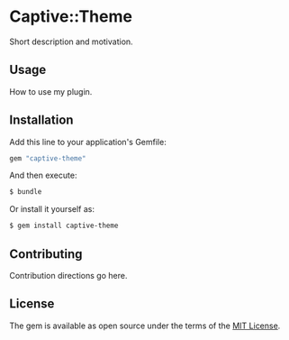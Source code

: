 # Captive::Theme
Short description and motivation.

## Usage
How to use my plugin.

## Installation
Add this line to your application's Gemfile:

```ruby
gem "captive-theme"
```

And then execute:
```bash
$ bundle
```

Or install it yourself as:
```bash
$ gem install captive-theme
```

## Contributing
Contribution directions go here.

## License
The gem is available as open source under the terms of the [MIT License](https://opensource.org/licenses/MIT).
